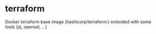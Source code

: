 # terraform
Docker terraform base image (hashicorp/terraform:<tag>) extended with some tools (jq, openssl, ...)
